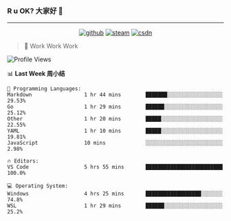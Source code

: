 ### R u OK? 大家好 👋

___

<p align="center">
  <a href="https://bigkjp97.github.io/"><img src="https://img.shields.io/badge/-GitPage-lightgrey" alt="github"></a>
  <a href="https://steamcommunity.com/id/bigkjp/"><img src="https://img.shields.io/badge/-Steam-black" alt="steam"></a>
  <a href="https://blog.csdn.net/qq_38986088"><img src="https://img.shields.io/badge/CSDN-cf000e" alt="csdn"></a>
</p>

> 🧟 Work Work Work

<!--START_SECTION:kjp readme-->
![Profile Views](http://img.shields.io/badge/Mi%20Amigos%E2%99%82%EF%B8%8F-0-ff69b4)

📊 **Last Week 周小结** 

```text
💬 Programming Languages: 
Markdown                 1 hr 44 mins        ███████░░░░░░░░░░░░░░░░░░   29.53% 
Go                       1 hr 29 mins        ██████░░░░░░░░░░░░░░░░░░░   25.12% 
Other                    1 hr 20 mins        █████░░░░░░░░░░░░░░░░░░░░   22.55% 
YAML                     1 hr 10 mins        █████░░░░░░░░░░░░░░░░░░░░   19.81% 
JavaScript               10 mins             ░░░░░░░░░░░░░░░░░░░░░░░░░   2.98%

🔥 Editors: 
VS Code                  5 hrs 55 mins       █████████████████████████   100.0%

💻 Operating System: 
Windows                  4 hrs 25 mins       ██████████████████░░░░░░░   74.8% 
WSL                      1 hr 29 mins        ██████░░░░░░░░░░░░░░░░░░░   25.2%

```


<!--END_SECTION:kjp readme-->

<!--
**bigkjp97/bigkjp97** is a ✨ _special_ ✨ repository because its `README.md` (this file) appears on your GitHub profile.

Here are some ideas to get you started:

- 🔭 I’m currently working on ...
- 🌱 I’m currently learning ...
- 👯 I’m looking to collaborate on ...
- 🤔 I’m looking for help with ...
- 💬 Ask me about ...
- 📫 How to reach me: ...
- 😄 Pronouns: ...
- ⚡ Fun fact: ... -->
